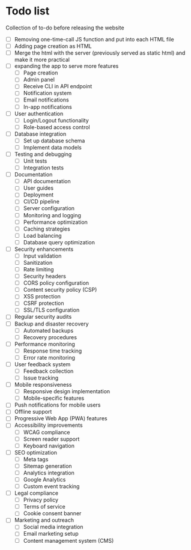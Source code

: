 # Todo list

Collection of to-do before releasing the website

- [ ] Removing one-time-call JS function and put into each HTML file
- [ ] Adding page creation as HTML
- [ ] Merge the html with the server (previously served as static html) and make it more practical
- [ ] expanding the app to serve more features
    - [ ] Page creation
    - [ ] Admin panel
    - [ ] Receive CLI in API endpoint
    - [ ] Notification system
    - [ ] Email notifications
    - [ ] In-app notifications
- [ ] User authentication
    - [ ] Login/Logout functionality
    - [ ] Role-based access control
- [ ] Database integration
    - [ ] Set up database schema
    - [ ] Implement data models
- [ ] Testing and debugging
    - [ ] Unit tests
    - [ ] Integration tests
- [ ] Documentation
    - [ ] API documentation
    - [ ] User guides
    - [ ] Deployment
    - [ ] CI/CD pipeline
    - [ ] Server configuration
    - [ ] Monitoring and logging
    - [ ] Performance optimization
    - [ ] Caching strategies
    - [ ] Load balancing
    - [ ] Database query optimization
- [ ] Security enhancements
    - [ ] Input validation
    - [ ] Sanitization
    - [ ] Rate limiting
    - [ ] Security headers
    - [ ] CORS policy configuration
    - [ ] Content security policy (CSP)
    - [ ] XSS protection
    - [ ] CSRF protection
    - [ ] SSL/TLS configuration
- [ ] Regular security audits
- [ ] Backup and disaster recovery
    - [ ] Automated backups
    - [ ] Recovery procedures
- [ ] Performance monitoring
    - [ ] Response time tracking
    - [ ] Error rate monitoring
- [ ] User feedback system
    - [ ] Feedback collection
    - [ ] Issue tracking
- [ ] Mobile responsiveness
    - [ ] Responsive design implementation
    - [ ] Mobile-specific features
- [ ] Push notifications for mobile users
- [ ] Offline support
- [ ] Progressive Web App (PWA) features
- [ ] Accessibility improvements
    - [ ] WCAG compliance
    - [ ] Screen reader support
    - [ ] Keyboard navigation
- [ ] SEO optimization
    - [ ] Meta tags
    - [ ] Sitemap generation
    - [ ] Analytics integration
    - [ ] Google Analytics
    - [ ] Custom event tracking
- [ ] Legal compliance
    - [ ] Privacy policy
    - [ ] Terms of service
    - [ ] Cookie consent banner
- [ ] Marketing and outreach
    - [ ] Social media integration
    - [ ] Email marketing setup
    - [ ] Content management system (CMS)